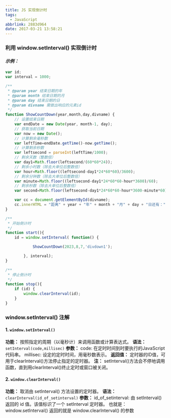 ```yaml
---
title: JS 实现倒计时
tags:
  - JavaScript
abbrlink: 2883d964
date: 2017-03-21 13:58:21
---
```


### 利用 window.setInterval() 实现倒计时

#### *示例：*

```javascript
var id;
var interval = 1000; 

/**
 * @param year 结束日期的年
 * @param month 结束日期的月
 * @param day 结束日期的日
 * @param divname 需做出响应的元素id
 */
function ShowCountDown(year,month,day,divname) { 
	// 设置结束日期
	var endDate = new Date(year, month-1, day); 
	// 获取当前日期
	var now = new Date(); 
	// 计算剩余毫秒数
	var leftTime=endDate.getTime()-now.getTime(); 
	// 计算剩余秒数
	var leftsecond = parseInt(leftTime/1000); 
	// 剩余天数（整数倍）
	var day1=Math.floor(leftsecond/(60*60*24)); 
	// 剩余小时数（除去大单位后整数倍）
	var hour=Math.floor((leftsecond-day1*24*60*60)/3600); 
	// 剩余分钟数（除去大单位后整数倍）
	var minute=Math.floor((leftsecond-day1*24*60*60-hour*3600)/60); 
	// 剩余秒数（除去大单位后整数倍）
	var second=Math.floor(leftsecond-day1*24*60*60-hour*3600-minute*60); 

	var cc = document.getElementById(divname); 
	cc.innerHTML = "距离" + year + "年" + month + "月" + day + "日还有：" + day1 + "天" + hour + "小时" + minute + "分" + second + "秒"; 
} 

/**
 * 开始倒计时
 */
function start(){
	id = window.setInterval( function() {

			ShowCountDown(2023,8,7,'divdown1');

		}, interval); 
}

/**
 * 停止倒计时
 */
function stop(){
	if (id) {
		window.clearInterval(id);
	}
}		
```
<!-- more -->
### window.setInterval() 注解

#### 1. `window.setInterval()`

**功能：** 
按照指定的周期（以毫秒计）来调用函数或计算表达式。
**语法：** 
`setInterval(code,millisec)`
**参数：** 
code: 在定时时间到时要执行的JavaScript代码串。
millisec: 设定的定时时间，用毫秒数表示。
**返回值：**
定时器的ID值，可用于clearInterval()方法停止指定的定时器。
**注：**
setInterval()方法会不停地调用函数，直到用clearInterval()终止定时或窗口被关闭。

#### 2. `window.clearInterval()`

**功能：** 
取消由 setInterval() 方法设置的定时器。
**语法：** 
`clearInterval(id_of_setinterval)`
**参数：** 
id_of_setinterval: 由 setInterval() 返回的 id 值。该值标识了一个 setInterval 定时器。
也就是：window.setInterval() 返回的就是 window.clearInterval() 的参数